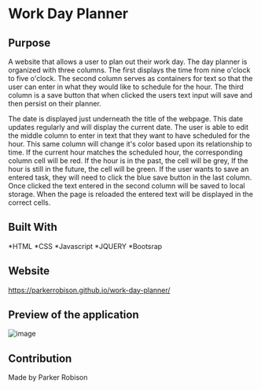 # Work Day Planner
 
## Purpose
A website that allows a user to plan out their work day. The day planner is organized with three columns. The first displays the time from nine o'clock to five o'clock. The second column serves as containers for text so that the user can enter in what they would like to schedule for the hour. The third column is a save button that when clicked the users text input will save and then persist on their planner.

The date is displayed just underneath the title of the webpage. This date updates regularly and will display the current date. The user is able to edit the middle column to enter in text that they want to have scheduled for the hour. This same column will change it's color based upon its relationship to time. If the current hour matches the scheduled hour, the corresponding column cell will be red. If the hour is in the past, the cell will be grey, If the hour is still in the future, the cell will be green. If the user wants to save an entered task, they will need to click the blue save button in the last column. Once clicked the text entered in the second column will be saved to local storage. When the page is reloaded the entered text will be displayed in the correct cells.

## Built With
*HTML
*CSS
*Javascript
*JQUERY
*Bootsrap
 
## Website
https://parkerrobison.github.io/work-day-planner/
 
## Preview of the application
![image](./assets/images/workday-schedule-img.JPG)
 
## Contribution
Made by Parker Robison